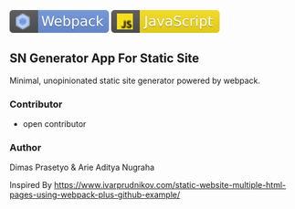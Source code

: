 [![webpack](./src/assets/svg/badges/webpack.svg)](https://badges.aleen42.com/src/webpack.svg) 
[![webpack](./src/assets/svg/badges/javascript.svg)](https://badges.aleen42.com/src/javascript.svg)

## SN Generator App For Static Site

Minimal, unopinionated static site generator powered by webpack.

### Contributor
- open contributor 

### Author 
Dimas Prasetyo & Arie Aditya Nugraha 

Inspired By https://www.ivarprudnikov.com/static-website-multiple-html-pages-using-webpack-plus-github-example/
